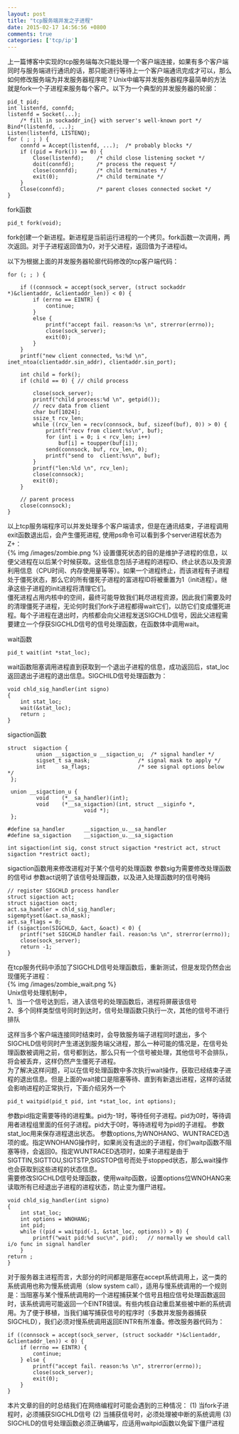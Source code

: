 ```yaml
---
layout: post
title: "tcp服务端并发之子进程"
date: 2015-02-17 14:56:56 +0800
comments: true
categories: ['tcp/ip']
---
```

上一篇博客中实现的tcp服务端每次只能处理一个客户端连接，如果有多个客户端同时与服务端进行通讯的话，那只能进行等待上一个客户端通讯完成才可以，那么如何修改服务端为并发服务器程序呢？Unix中编写并发服务器程序最简单的方法就是fork一个子进程来服务每个客户。以下为一个典型的并发服务器的轮廓：

	pid_t pid;
	int listenfd, connfd;
	listenfd = Socket(...);
		/* fill in sockaddr_in{} with server's well-known port */
	Bind*(listenfd, ...);
	Listen(listenfd, LISTENQ);
	for ( ; ; ) {
		connfd = Accept(listenfd, ...);  /* probably blocks */
		if ((pid = Fork()) == 0) {
			Close(listenfd); 	/* child close listening socket */
			doit(connfd); 		/* process the request */
			close(connfd); 		/* child terminates */
			exit(0);			/* child terminate */
		}
		Close(connfd); 			/* parent closes connected socket */
	}

fork函数
	
	pid_t fork(void);

fork创建一个新进程。新进程是当前运行进程的一个拷贝。fork函数一次调用，两次返回。对于子进程返回值为0，对于父进程，返回值为子进程id。  

以下为根据上面的并发服务器轮廓代码修改的tcp客户端代码：

	for (; ; ) {

		if ((connsock = accept(sock_server, (struct sockaddr *)&clientaddr, &clientaddr_len)) < 0) {
			if (errno == EINTR) {
				continue;
			}
			else {
				printf("accept fail. reason:%s \n", strerror(errno));
				close(sock_server);
				exit(0);
			}
		}
		printf("new client connected, %s:%d \n", inet_ntoa(clientaddr.sin_addr), clientaddr.sin_port);

		int child = fork();
		if (child == 0) { // child process

			close(sock_server);
			printf("child process:%d \n", getpid());
			// recv data from client
			char buf[1024];
			ssize_t rcv_len;
			while ((rcv_len = recv(connsock, buf, sizeof(buf), 0)) > 0) {
				printf("recv from client:%s\n", buf);
				for (int i = 0; i < rcv_len; i++)
					buf[i] = toupper(buf[i]);
				send(connsock, buf, rcv_len, 0);
				printf("send to  client:%s\n", buf);
			}
			printf("len:%ld \n", rcv_len);
			close(connsock);
			exit(0);
		}

		// parent process
		close(connsock);
	}
	
以上tcp服务端程序可以并发处理多个客户端请求，但是在通讯结束，子进程调用exit函数退出后，会产生僵死进程, 使用ps命令可以看到多个server进程状态为Z+：  
{% img /images/zombie.png %}
设置僵死状态的目的是维护子进程的信息，以便父进程在以后某个时候获取。这些信息包括子进程的进程ID、终止状态以及资源利用信息（CPU时间、内存使用量等等）。如果一个进程终止，而该进程有子进程处于僵死状态，那么它的所有僵死子进程的富进程ID将被重置为1（init进程）。继承这些子进程的init进程将清理它们。  
僵死进程占用内核中的空间，最终可能导致我们耗尽进程资源，因此我们需要及时的清理僵死子进程，无论何时我们fork子进程都得wait它们，以防它们变成僵死进程。每个子进程在退出时，内核都会向父进程发送SIGCHLD信号，因此父进程需要建立一个俘获SIGCHLD信号的信号处理函数，在函数体中调用wait。  

wait函数

	pid_t wait(int *stat_loc);
wait函数阻塞调用进程直到获取到一个退出子进程的信息，成功返回后，stat_loc返回退出子进程的退出信息。SIGCHILD信号处理函数为：

	void chld_sig_handler(int signo)
	{
        int stat_loc;
        wait(&stat_loc);
        return ;
   	}

sigaction函数
	
	struct  sigaction {
             union __sigaction_u __sigaction_u;  /* signal handler */
             sigset_t sa_mask;               /* signal mask to apply */
             int     sa_flags;               /* see signal options below */
     };

     union __sigaction_u {
             void    (*__sa_handler)(int);
             void    (*__sa_sigaction)(int, struct __siginfo *,
                            void *);
     };

	#define sa_handler      __sigaction_u.__sa_handler
    #define sa_sigaction    __sigaction_u.__sa_sigaction

	int sigaction(int sig, const struct sigaction *restrict act, struct sigaction *restrict oact);
sigaction函数用来修改进程对于某个信号的处理函数
参数sig为需要修改处理函数的信号id
参数act说明了该信号处理函数，以及进入处理函数时的信号掩码
	
	// register SIGCHLD process handler
    struct sigaction act;
    struct sigaction oact;
    act.sa_handler = chld_sig_handler;
    sigemptyset(&act.sa_mask);
    act.sa_flags = 0;
    if (sigaction(SIGCHLD, &act, &oact) < 0) {
    	printf("set SIGCHLD handler fail. reason:%s \n", strerror(errno));
    	close(sock_server);
    	return -1;
    }
在tcp服务代码中添加了SIGCHLD信号处理函数后，重新测试，但是发现仍然会出现僵死子进程：  
{% img /images/zombie_wait.png %}  
Unix信号处理机制中，  
1、当一个信号达到后，进入该信号的处理函数后，进程将屏蔽该信号   
2、多个同样类型信号同时到达时，信号处理函数只执行一次，其他的信号不进行排队

这样当多个客户端连接同时结束时，会导致服务端子进程同时退出，多个SIGCHLD信号同时产生递送到服务端父进程，那么一种可能的情况是，在信号处理函数被调用之前，信号都到达，那么只有一个信号被处理，其他信号不会排队，将会被丢弃，这样仍然产生僵死子进程。  
为了解决这样问题，可以在信号处理函数中多次执行wait操作，获取已经结束子进程的退出信息。但是上面的wait接口是阻塞等待、直到有新退出进程，这样的话就会影响进程的正常执行，下面介绍另外一个

	pid_t waitpid(pid_t pid, int *stat_loc, int options);

参数pid指定需要等待的进程集。pid为-1时，等待任何子进程。pid为0时，等待调用者进程组里面的任何子进程。pid大于0时，等待进程号为pid的子进程。
参数stat_loc用来保存进程退出状态。
参数options,为WNOHANG、WUNTRACED选项的或。指定WNOHANG操作时，如果尚没有退出的子进程，你们waitp函数不阻塞等待，会返回0。指定WUNTRACED选项时，如果子进程是由于SIGTTIN,SIGTTOU,SIGTSTP,SIGSTOP信号而处于stopped状态，那么wait操作也会获取到这些进程的状态信息。  
需要修改SIGCHLD信号处理函数，使用waitp函数，设置options位WNOHANG来读取所有已经退出子进程的进程状态，防止变为僵尸进程。  

	void chld_sig_handler(int signo)
	{
		int stat_loc;
		int options = WNOHANG;
		int pid;
		while ((pid = waitpid(-1, &stat_loc, options)) > 0) {
			printf("wait pid:%d suc\n", pid);	// normally we should call i/o func in signal handler
		}
	return ;
	}
	
对于服务器主进程而言，大部分的时间都是阻塞在accept系统调用上，这一类的系统调用也称为慢系统调用（slow system call），适用与慢系统调用的一个规则是：当阻塞与某个慢系统调用的一个进程捕获某个信号且相应信号处理函数返回时，该系统调用可能返回一个EINTR错误。有些内核自动重启某些被中断的系统调用。为了便于移植，当我们编写捕获信号的程序时（多数并发服务器捕获SIGCHLD），我们必须对慢系统调用返回EINTR有所准备。修改服务器代码为：  
	
	if ((connsock = accept(sock_server, (struct sockaddr *)&clientaddr, &clientaddr_len)) < 0) {
		if (errno == EINTR) {
			continue;
		} else {
			printf("accept fail. reason:%s \n", strerror(errno));
			close(sock_server);
			exit(0);
		}
	}

本片文章的目的时总结我们在网络编程时可能会遇到的三种情况：
(1) 当fork子进程时，必须捕获SIGCHLD信号
(2) 当捕获信号时，必须处理被中断的系统调用
(3) SIGCHLD的信号处理函数必须正确编写，应适用waitpid函数以免留下僵尸进程





